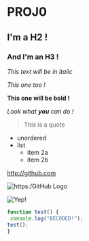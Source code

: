 

# PROJ0
## I'm a H2 !
### And I'm an H3 !



*This text will be in italic*

_This one too !_

**This one will be bold !**

*Look what **you** can do !*

> This is
> a
> quote

* unordered
* list
	* item 2a
	* item 2b

http://github.com

![https:/GitHub Logo](https://imgur.com/MkjMySg.png)

![Yep!](https://i.stack.imgur.com/1dpmw.gif)

```javascript
function test() {
 console.log("BECODED!");
test();
}
```
